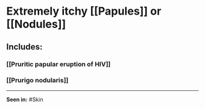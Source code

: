 # Extremely itchy [[Papules]] or [[Nodules]]
## Includes:
### [[Pruritic papular eruption of HIV]]
### [[Prurigo nodularis]]

---
**Seen in:** #Skin 

